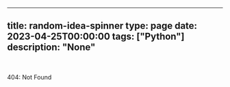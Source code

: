 
---
title: random-idea-spinner
type: page
date: 2023-04-25T00:00:00
tags: ["Python"]
description: "None"
---


<br>

404: Not Found